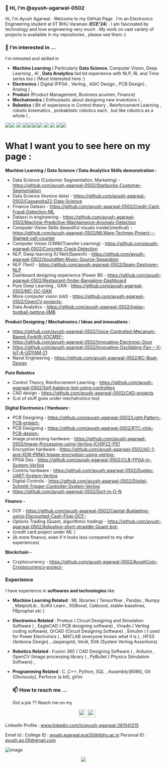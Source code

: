 ### 👋 Hi, I’m @ayush-agarwal-0502

Hi, I'm Ayush Agarwal . Welcome to my GitHub Page . I'm an Electronics Engineering student at IIT BHU Varanasi (__ECE'24__) .
I am fascinated by technology and love engineering very much . My work on vast variety of projects is availaible in my repositories , please see them :)
<!-- <p align=center><a href="https://github.com/ayush-agarwal-0502?tab=repositories"><img src="https://badges.pufler.dev/repos/ayush-agarwal-0502?style=flat-square&color=black&logo=github"></a></p> -->
  <!--
<p align=center>
  <a href="https://github.com/ayush-agarwal-0502">
    <img src="https://badges.pufler.dev/visits/ayush-agarwal-0502/ayush-agarwal-0502?style=flat-square&color=black&logo=github">
  </a>
  <a href="https://github.com/ayush-agarwal-0502?tab=repositories">
    <img src="https://badges.pufler.dev/repos/ayush-agarwal-0502?style=flat-square&color=black&logo=github">
  </a>
</p>
-->

### 👀 I’m interested in ...

I'm intrested and skilled in  

* **Machine Learning** ( Particularly __Data Science__, Computer Vision, Deep Learning , AI , __Data Analytics__ tad bit experience with NLP, RL and Time series too ) (Most Interested here :) 
* **Electronics** ( Digital (FPGA , Verilog , ASIC Design , PCB Design) , Analog ) ,
* **Product** (Product Management, Business acumen, Finance)
* **Mechatronics** ( Enthusiastic about designing new inventions ) , 
* **Robotics** ( Bit of experience in Control theory , Reinforcement Learning , robotic kinematics , probablistic robotics each , but like robotics as a whole ) ,

<!--I'm also passionate about **Electric Vehicles** ( Tried exploring Powertronics and Mechanics of cars ), **Drones** ( Drones >>>> , a special place in heart , the controls theory , the electronics and the automation in it is breathtaking ), **IoT** ( Haven't explored much yet, have some basic knowledge ) , as well as various subdomains of Data Science and Analytics -->

<img src="https://img.shields.io/badge/Robotics-brown"><img src="https://img.shields.io/badge/Machine Learning-green"> <img src="https://img.shields.io/badge/Deep Learning-red"> <img src="https://img.shields.io/badge/Computer Vision-magenta"><img src="https://img.shields.io/badge/Digital Electronics-yellow"><img src="https://img.shields.io/badge/Analog Electronics-orange"><img src="https://img.shields.io/badge/Mechatronics-blue"> <img src="https://img.shields.io/badge/Data Science-brightgreen"> <img src="https://img.shields.io/badge/Internet of Things-red"> <img src="https://img.shields.io/badge/Drones-yellow"><img src="https://img.shields.io/badge/Data Structures and Algorithms-green"> 
# What I want you to see here on my page :

__Machine Learning / Data Science / Data Analytics Skills demonstration :__

* Data Science (Customer Segmentation, Marketing) - https://github.com/ayush-agarwal-0502/Starbucks-Customer-Segmentation
* Data Science (Invoice data) - https://github.com/ayush-agarwal-0502/Cassandra22-Data-Science
* Finance Datasci - https://github.com/ayush-agarwal-0502/Credit-Card-Fraud-Detection-ML
* Datasci in engineering - https://github.com/ayush-agarwal-0502/Machine-Predictive-Maintainence-Anomaly-Detection
* Computer Vision Skills (beautiful visuals inside)(medical) - https://github.com/ayush-agarwal-0502/MLWare-Technex-Project---Stained-cell-counter
* Computer Vision (CNN)(Transfer Learning) - https://github.com/ayush-agarwal-0502/Concrete-Crack-Detection
* NLP, Deep learning (U Net)(Speech) - https://github.com/ayush-agarwal-0502/SoundNet-Music-Source-Separation
* NLP (Text) - https://github.com/ayush-agarwal-0502/Spam-Destroyer-NLP
* Dashboard designing experience (Power BI) - https://github.com/ayush-agarwal-0502/Restaurant-finder-Bangalore-Dashboard
* Pure Deep Learning , GAN - https://github.com/ayush-agarwal-0502/MC-DC-GAN
* More computer vision (old) - https://github.com/ayush-agarwal-0502/OpenCV-projects- 
* Data Analytics - https://github.com/ayush-agarwal-0502/Inplay-football-betting-IIMB

__Product Designing / Mechatronics / Ideas and innovations :__
* https://github.com/ayush-agarwal-0502/Voice-Controlled-Mecanum-Based-Forklift-VOCMEF-
* https://github.com/ayush-agarwal-0502/Innovative-Electronic-Door
* https://github.com/ayush-agarwal-0502/Innovative-Oscillating-Fan---X-IoT-A-UDYAM-21
* Naval Engineering - https://github.com/ayush-agarwal-0502/RC-Boat-Design

__Pure Robotics__ 
* Control Theory, Reinforcement Learning - https://github.com/ayush-agarwal-0502/Self-balance-bot-using-controllers
* CAD design - https://github.com/ayush-agarwal-0502/CAD-projects
* (Lot of stuff goes under mechatronics too) 

__Digital Electronics / Hardware :__
* PCB Designing - https://github.com/ayush-agarwal-0502/Light-Pattern-PCB-project-
* PCB Designing - https://github.com/ayush-agarwal-0502/RTC-chip-PCB-design-
* Image processing hardware - https://github.com/ayush-agarwal-0502/Image-Processing-using-Verilog-ICHIP22-PS1
* Encryption hardware - https://github.com/ayush-agarwal-0502/A5-1-and-XOR-PRNG-Image-encryption-using-verilog-
* FPGA Des - https://github.com/ayush-agarwal-0502/CLB-FPGA-in-System-Verilog
* Comms hardware - https://github.com/ayush-agarwal-0502/Duplex-UART-System-Verilog
* Digital Controls - https://github.com/ayush-agarwal-0502/Digital-Schmitt-Trigger-Controller-System-Verilog
* https://github.com/ayush-agarwal-0502/Sort-in-O-N

__Finance -__ 
* DCF - https://github.com/ayush-agarwal-0502/Capital-Budgeting-using-Discounted-Cash-Flow-DCF-
* Options Trading (Quant, algorithmic trading) - https://github.com/ayush-agarwal-0502/Adjusting-short-straddle-Quant-bot-
* (credit card project under ML )
* (ik more finance, even if it looks less compared to my other experiences) 

__Blockchain -__ 
* Cryptocurrency - https://github.com/ayush-agarwal-0502/AyushCoin-Cryptocurrency-project-

### Experience 

I have experience in <b> softwares and technologies </b>  like 
* **Machine Learning Related** : ML libraries ( Tensorflow , Pandas , Numpy , MatplotLib , SciKit Learn , XGBoost, Catboost, stable-baselines, FBprophet etc ) 
* **Electronics Related** : Proteus ( Circuit Designing and Simulation Software ) , EagleCAD ( PCB designing software) , Vivado ( Verilog coding software), OrCAD (Circuit Designing Software) , Simulim ( I used for Power Electronics ) , MATLAB (everyone knows what it is ) , HFSS (Antenna Design) , Jaspergold, Verdi, SVA (System Verilog Assertions)
* **Robotics Related** : Fusion 360 ( CAD Designing Software ) , Arduino , OpenCV (Image processing library ) , PyBullet ( Physics Simulation Software) ,
* **Programming Related** : C ,C++, Python, SQL , Assembly(8086), Git (Obviously), Perforce (a bit), gVim 

  ### 📫 How to reach me ...

  Got a job ?? 
  Reach me on my 
  
  <p align="center">
  <a href="www.linkedin.com/in/ayush-agarwal-261041215"><img src="https://img.shields.io/badge/linkedin-%230077B5.svg?&style=for-the-badge&logo=linkedin&logoColor=white" height=25></a> 
  <a href="ayush.agarwal.ece20@itbhu.ac.in"><img src="https://img.shields.io/badge/gmail-%23E4405F.svg?&style=for-the-badge&logo=gmail&logoColor=white" height=25></a> 
</p>
  
  LinkedIn Profile : www.linkedin.com/in/ayush-agarwal-261041215
  
  Email Id : College ID : ayush.agarwal.ece20@itbhu.ac.in
  Personal ID : ayush.ag.05@gmail.com

<!-- ![image](https://user-images.githubusercontent.com/86561124/163673109-56b9b8e1-deb9-4b9b-b32e-a839552e5613.png) -->
<!-- ![image](https://user-images.githubusercontent.com/86561124/163673111-4990f625-1b3e-474d-afe8-5ea0fa652ff7.png) -->
<!-- ![image](https://user-images.githubusercontent.com/86561124/172537250-c9ad39d6-bf6d-4614-b70f-12788ba69f50.png) -->
![image](https://user-images.githubusercontent.com/86561124/233766106-688b533d-8da4-414f-9413-02a0d1284b74.png)




<p align=center>  
  <img align=center src="https://github-readme-stats.vercel.app/api?username=ayush-agarwal-0502&show_icons=true&theme=radical">
</p>

  

<!---    - 🌱 I’m currently learning ...
- 💞️ I’m looking to collaborate on ...     --->


<!---
ayush-agarwal-0502/ayush-agarwal-0502 is a ✨ special ✨ repository because its `README.md` (this file) appears on your GitHub profile.
You can click the Preview link to take a look at your changes.
--->
